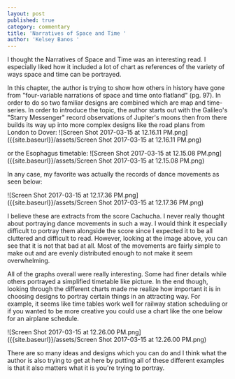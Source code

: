 ```yaml
---
layout: post
published: true
category: commentary
title: 'Narratives of Space and Time '
author: 'Kelsey Banos '
---
```



I thought the Narratives of Space and Time was an interesting read. I especially liked how it included a lot of chart as references of the variety of ways space and time can be portrayed. 

In this chapter, the author is trying to show how others in history have gone from "four-variable narrations of space and time onto flatland" (pg. 97). In order to do so two familiar designs are combined which are map and time-series. In order to introduce the topic, the author starts out with the Galileo's "Starry Messenger" record observations of Jupiter's moons then from there builds its way up into more complex designs like the road plans from London to Dover:
![Screen Shot 2017-03-15 at 12.16.11 PM.png]({{site.baseurl}}/assets/Screen Shot 2017-03-15 at 12.16.11 PM.png)

 or the Esophagus timetable:
 ![Screen Shot 2017-03-15 at 12.15.08 PM.png]({{site.baseurl}}/assets/Screen Shot 2017-03-15 at 12.15.08 PM.png)
 
 In any case, my favorite was actually the records of dance movements as seen below: 
 
 ![Screen Shot 2017-03-15 at 12.17.36 PM.png]({{site.baseurl}}/assets/Screen Shot 2017-03-15 at 12.17.36 PM.png)
 
 I believe these are extracts from the score Cachucha. I never really thought about portraying dance movements in such a way. I would think it especially difficult to portray them alongside the score since I expected it to be all cluttered and difficult to read. However, looking at the image above, you can see that it is not that bad at all. Most of the movements are fairly simple to make out and are evenly distributed enough to not make it seem overwhelming. 
 
 All of the graphs overall were really interesting. Some had finer details while others portrayed a simplified timetable like picture. In the end though, looking through the different charts made me realize how important it is in choosing designs to portray certain things in an attracting way. For example, it seems like time tables work well for railway station scheduling or if you wanted to be more creative you could use a chart like the one below for an airplane schedule. 
 
 ![Screen Shot 2017-03-15 at 12.26.00 PM.png]({{site.baseurl}}/assets/Screen Shot 2017-03-15 at 12.26.00 PM.png)

There are so many ideas and designs which you can do and I think what the author is also trying to get at here by putting all of these different examples is that it also matters what it is you're trying to portray.

